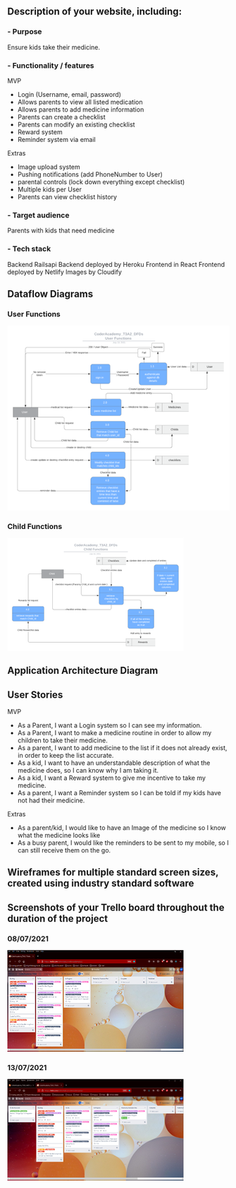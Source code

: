 ## Description of your website, including:
### - Purpose
Ensure kids take their medicine.
### - Functionality / features
MVP
- Login (Username, email, password)
- Allows parents to view all listed medication
- Allows parents to add medicine information
- Parents can create a checklist
- Parents can modify an existing checklist
- Reward system
- Reminder system via email

Extras
- Image upload system
- Pushing notifications (add PhoneNumber to User)
- parental controls (lock down everything except checklist)
- Multiple kids per User
- Parents can view checklist history

### - Target audience
Parents with kids that need medicine

### - Tech stack
Backend Railsapi
Backend deployed by Heroku
Frontend in React
Frontend deployed by Netlify
Images by Cloudify


## Dataflow Diagrams
<!-- CMP1043-4.2 Dataflow Diagram - Provides dataflow diagram(s) that strictly follow the standard convensions to clearly identify the processes within your application. Clearly depicts where data is coming from, where it is going and how it is being stored. -->

### User Functions
![User](./docs/T3A2_DFDs-User.png)

### Child Functions
![Child](./docs/T3A2_DFDs-Child.png)

## Application Architecture Diagram
<!-- CMP1043-4.3 Application Architecture Diagram - Shows understanding of the high level structure of the app -->



## User Stories
<!-- CMP1043-5.1 Provide UX/UI design documentation(user stories) that adequately show Agile methodology implementation. - Provides multiple user stories that use ‘persona, what and why’ that outline meaningful features of project. Shows evidence of user story revision and refinement. -->
MVP
- As a Parent, I want a Login system so I can see my information.
- As a Parent, I want to make a medicine routine in order to allow my children to take their medicine.
- As a parent, I want to add medicine to the list if it does not already exist, in order to keep the list accurate.
- As a kid, I want to have an understandable description of what the medicine does, so I can know why I am taking it.
- As a kid, I want a Reward system to give me incentive to take my medicine.
- As a parent, I want a Reminder system so I can be told if my kids have not had their medicine.

Extras
- As a parent/kid, I would like to have an Image of the medicine so I know what the medicine looks like
- As a busy parent, I would like the reminders to be sent to my mobile, so I can still receive them on the go.

## Wireframes for multiple standard screen sizes, created using industry standard software

<!-- CMP1043-4.1 Utilise an industry standard program for creation of wireframes & CMP1043-5.3 Provide UX/UI design documentation(wireframes) that adequately show Agile methodology implementation. - Provides wireframes that show exceptional planning of project flow and structure including but not limited to space distribution, content prioritisation, intended actions, functions, relationships between screens. -->


## Screenshots of your Trello board throughout the duration of the project
<!-- CMP1043-5.2 Select and follow a commonly used planning methodology, such as Kanban, Trello, Jira, or Asana. - Simple and clear standards for planning methodology chosen and adhered to -->

### 08/07/2021

![08/07/2021](./docs/T3A2trello1.png)

### 13/07/2021

![13/07/2021](./docs/T3A2trello2.png)